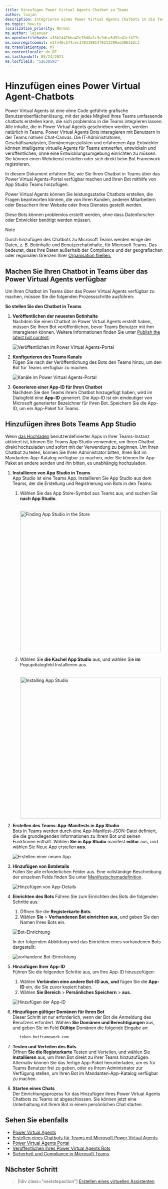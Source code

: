 ```yaml
---
title: Hinzufügen Power Virtual Agents Chatbot zu Teams
author: laujan
description: Integrieren eines Power Virtual Agents Chatbots in die Teams Plattform
ms.topic: how-to
localization_priority: Normal
ms.author: lajanuar
ms.openlocfilehash: a38b2447bba42e70d8a1c3c9dca5d92e41cfb77c
ms.sourcegitcommit: e1fe46c574cec378319814f8213209ad3063b2c3
ms.translationtype: MT
ms.contentlocale: de-DE
ms.lasthandoff: 05/24/2021
ms.locfileid: "52630593"
---
```

# <a name="add-power-virtual-agents-chatbot"></a>Hinzufügen eines Power Virtual Agent-Chatbots 

Power Virtual Agents ist eine ohne Code geführte grafische Benutzeroberflächenlösung, mit der jedes Mitglied Ihres Teams umfassende chatbots erstellen kann, die sich problemlos in die Teams integrieren lassen. Alle inhalte, die in Power Virtual Agents geschrieben werden, werden natürlich in Teams. Power Virtual Agents Bots interagieren mit Benutzern in der Teams nativen Chat-Canvas. Die IT-Administratoren, Geschäftsanalysten, Domänenspezialisten und erfahrenen App-Entwickler können intelligente virtuelle Agents für Teams entwerfen, entwickeln und veröffentlichen, ohne eine Entwicklungsumgebung einrichten zu müssen. Sie können einen Webdienst erstellen oder sich direkt beim Bot Framework registrieren. 

In diesem Dokument erfahren Sie, wie Sie Ihren Chatbot in Teams über das Power Virtual Agents-Portal verfügbar machen und Ihren Bot mithilfe von App Studio Teams hinzufügen. 

Power Virtual Agents können Sie leistungsstarke Chatbots erstellen, die Fragen beantworten können, die von Ihren Kunden, anderen Mitarbeitern oder Besuchern Ihrer Website oder Ihres Dienstes gestellt werden.

Diese Bots können problemlos erstellt werden, ohne dass Datenforscher oder Entwickler benötigt werden müssen.

> [!NOTE]
> Durch hinzufügen des Chatbots zu Microsoft Teams werden einige der Daten, z. B. Botinhalte und Benutzerchatinhalte, für Microsoft Teams. Das bedeutet, dass Ihre Daten außerhalb der Compliance und der geografischen oder regionalen Grenzen Ihrer [Organisation fließen.](/power-virtual-agents/data-location) <br/>

## <a name="make-your-chatbot-available-in-teams-through-the-power-virtual-agents-portal"></a>Machen Sie Ihren Chatbot in Teams über das Power Virtual Agents verfügbar

Um Ihren Chatbot im Teams über das Power Virtual Agents verfügbar zu machen, müssen Sie die folgenden Prozessschritte ausführen:

**So stellen Sie den Chatbot in Teams**

1. **Veröffentlichen der neuesten Botinhalte**  
Nachdem Sie einen Chatbot im Power Virtual Agents erstellt haben, müssen Sie Ihren Bot veröffentlichen, bevor Teams Benutzer mit ihm interagieren können. Weitere Informationen finden Sie unter [Publish the latest bot content](/power-virtual-agents/publication-fundamentals-publish-channels#publish-the-latest-bot-content).

   ![Veröffentlichen im Power Virtual Agents-Portal](../../assets/images/pva-publish.png)

1. **Konfigurieren des Teams Kanals**  
Fügen Sie nach der Veröffentlichung des Bots den Teams hinzu, um den Bot für Teams verfügbar zu machen.

   ![Kanäle im Power Virtual Agents-Portal](../../assets/images/pva-channels.png)

1. **Generieren einer App-ID für Ihren Chatbot**  
Nachdem Sie den Teams ihrem Chatbot hinzugefügt haben, wird im Dialogfeld eine **App-ID** generiert. Die App-ID ist ein eindeutiger von Microsoft generierter Bezeichner für Ihren Bot. Speichern Sie die App-ID, um ein App-Paket für Teams.

## <a name="add-your-bot-to-teams-using-app-studio"></a>Hinzufügen ihres Bots Teams App Studio

Wenn [das Hochladen](/microsoftteams/admin-settings) benutzerdefinierter Apps in Ihrer Teams-Instanz aktiviert ist, können Sie Teams App Studio verwenden, um Ihren Chatbot direkt hochzuladen und sofort mit der Verwendung zu beginnen. Um Ihren Chatbot zu teilen, können Sie Ihren Administrator bitten, Ihren Bot im Mandanten-App-Katalog verfügbar zu machen, oder Sie können Ihr App-Paket an andere senden und ihn bitten, es unabhängig hochzuladen.

1. **Installieren von App Studio in Teams**  
App Studio ist eine Teams App. Installieren Sie App Studio aus dem Teams, der die Erstellung und Registrierung von Bots in den Teams: 

   1. Wählen Sie das App Store-Symbol aus Teams aus, und suchen Sie **nach App Studio**.

      &emsp;&emsp; <img  width="450px" alt="Finding App Studio in the Store" src="../../assets/images/get-started/app-studio-store.png"/>   

   1. Wählen Sie **die Kachel App Studio** aus, und wählen Sie **im** Popupdialogfeld Installieren aus.

      &emsp;&emsp; <img  width="450px" alt="Installing App Studio" src="../../assets/images/get-started/app-studio-install.png"/>

1. **Erstellen des Teams-App-Manifests in App Studio**  
Bots in Teams werden durch eine App-Manifest-JSON-Datei definiert, die die grundlegenden Informationen zu Ihrem Bot und seinen Funktionen enthält. Wählen **Sie in App Studio** manifest **editor** aus, und wählen Sie Neue App erstellen **aus.**

    ![Erstellen einer neuen App](../../assets/images/get-started/create-new-app.png)

1. **Hinzufügen von Botdetails**  
Füllen Sie alle erforderlichen Felder aus. Eine vollständige Beschreibung der einzelnen Felds finden Sie unter [Manifestschemadefinition](../../resources/schema/manifest-schema.md).

    ![Hinzufügen von App-Details](../../assets/images/get-started/add-app-details.png)

1. **Einrichten des Bots** Führen Sie zum Einrichten des Bots die folgenden Schritte aus: 
     1. Öffnen Sie die **Registerkarte Bots.** 
     1. Wählen **Sie**  >  **Vorhandenen Bot einrichten aus,** und geben Sie den Namen Ihres Bots ein.

   ![Bot-Einrichtung](../../assets/images/get-started/bot-set-up.png) 

   In der folgenden Abbildung wird das Einrichten eines vorhandenen Bots dargestellt:      

   ![vorhandene Bot-Einrichtung](../../assets/images/get-started/existing-bot-set-up.png)
       
1. **Hinzufügen Ihrer App-ID**  
Führen Sie die folgenden Schritte aus, um Ihre App-ID hinzuzufügen:  
    1. Wählen **Verbinden eine andere Bot-ID aus, und** fügen Sie die **App-ID** ein, die Sie zuvor kopiert haben. 
    1. Wählen **Sie Bereich**  >  **Persönliches Speichern**  >  **aus.**

    ![Hinzufügen der App-ID](../../assets/images/get-started/add-app-id.png)

1. **Hinzufügen gültiger Domänen für Ihren Bot**  
Dieser Schritt ist nur erforderlich, wenn der Bot die Anmeldung des Benutzers erfordert. Wählen **Sie Domänen und Berechtigungen** aus, und geben Sie im Feld **Gültige** Domänen die folgende Eingabe an:

    ```bash
       token.botframework.com
    ```

1. **Testen und Verteilen des Bots**  
Öffnen **Sie die Registerkarte** Testen und Verteilen, und wählen Sie **Installieren** aus, um Ihren Bot direkt zu Ihrer Teams hinzuzufügen. Alternativ können Sie das fertige App-Paket herunterladen, um es für Teams Benutzer frei zu geben, oder es Ihrem Administrator zur Verfügung stellen, um Ihren Bot im Mandanten-App-Katalog verfügbar zu machen.

1. **Starten eines Chats**   
Der Einrichtungsprozess für das Hinzufügen ihres Power Virtual Agents Chatbots zu Teams ist abgeschlossen. Sie können jetzt eine Unterhaltung mit Ihrem Bot in einem persönlichen Chat starten.

## <a name="see-also"></a>Sehen Sie ebenfalls

* [Power Virtual Agents](/power-virtual-agents/fundamentals-what-is-power-virtual-agents)  
* [Erstellen eines Chatbots für Teams mit Microsoft Power Virtual Agents](../bot-features.md#bots-and-the-microsoft-power-virtual-agents).  
* [Power Virtual Agents Portal](https://powervirtualagents.microsoft.com)
* [Veröffentlichen ihres Power Virtual Agents Bots](/power-virtual-agents/publication-fundamentals-publish-channels)
* [Sicherheit und Compliance in Microsoft Teams](/MicrosoftTeams/security-compliance-overview).

## <a name="next-step"></a>Nächster Schritt

> [!div class="nextstepaction"]
> [Erstellen eines virtuellen Assistenten](~/samples/virtual-assistant.md)

